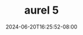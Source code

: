 --- 
title: "aurel 5"
description: "streaming  video bokep aurel 5 doodstream   baru"
date: 2024-06-20T16:25:52-08:00
file_code: "lbcn1zkm3am9"
draft: false
cover: "vfsw9dkdiiqy86a2.jpg"
tags: ["aurel", "bokep-indo", "bokep-viral", "bokep-ig"]
length: 542
fld_id: "1390211"
foldername: "Aurelnewalbum"
categories: ["Aurelnewalbum"]
views: 16
---